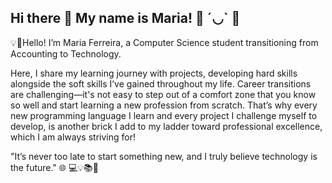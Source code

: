 ## Hi there 👋 My name is Maria! 🍒 ´◡` 🍒

💡🚀Hello! I’m Maria Ferreira, a Computer Science student transitioning from Accounting to Technology.

Here, I share my learning journey with projects, developing hard skills alongside the soft skills I’ve gained throughout my life. 
Career transitions are challenging—it's not easy to step out of a comfort zone that you know so well and start learning a new profession from scratch. 
That’s why every new programming language I learn and every project I challenge myself to develop, is another brick I add to my ladder toward professional excellence, which I am always striving for!

"It’s never too late to start something new, and I truly believe technology is the future." 🌐 💻💡📚💬

